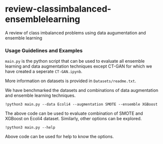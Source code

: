 # review-classimbalanced-ensemblelearning
A review of class imbalanced problems using data augumentation and ensemble learning 

### Usage Guidelines and Examples
`main.py` is the python script that can be used to evaluate all ensemble learning and data augmentation techniques except CT-GAN for which we have created a seperate `CT-GAN.ipynb`.

More information on datasets is provided in `Datasets/readme.txt`.

We have benchmarked the datasets and combinations of data augmentation and ensemble learning techniques.

```
!python3 main.py --data Ecoli4 --augmentation SMOTE --ensemble XGBoost
```
The above code can be used to evaluate combination of SMOTE and XGBoost on Ecoli4 dataset. Similarly, other options can be explored. 

```
!python3 main.py --help
```
Above code can be used for help to know the options.
